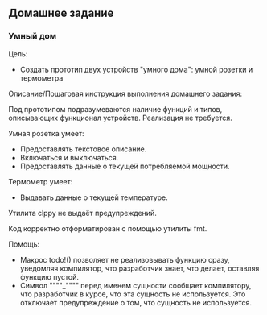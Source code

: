 ## Домашнее задание

### Умный дом

Цель:
- Создать прототип двух устройств "умного дома": умной розетки и термометра

Описание/Пошаговая инструкция выполнения домашнего задания:

Под прототипом подразумеваются наличие функций и типов, описывающих функционал устройств. Реализация не требуется.

Умная розетка умеет:

- Предоставлять текстовое описание.
- Включаться и выключаться.
- Предоставлять данные о текущей потребляемой мощности.

Термометр умеет:
- Выдавать данные о текущей температуре.

Утилита clppy не выдаёт предупреждений.

Код корректно отформатирован с помощью утилиты fmt.

Помощь:
- Макрос todo!() позволяет не реализовывать функцию сразу, уведомляя компилятор, что разработчик знает, что делает, оставляя функцию пустой.
- Символ """"_"""" перед именем сущности сообщает компилятору, что разработчик в курсе, что эта сущность не используется. Это отключает предупреждение о том, что сущность не используется.
